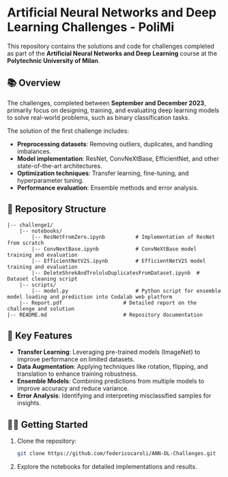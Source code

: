 # Artificial Neural Networks and Deep Learning Challenges - PoliMi

This repository contains the solutions and code for challenges completed as part of the **Artificial Neural Networks and Deep Learning** course at the **Polytechnic University of Milan**.

## 📚 Overview
The challenges, completed between **September and December 2023**, primarily focus on designing, training, and evaluating deep learning models to solve real-world problems, such as binary classification tasks.

The solution of the first challenge includes:
- **Preprocessing datasets**: Removing outliers, duplicates, and handling imbalances.
- **Model implementation**: ResNet, ConvNeXtBase, EfficientNet, and other state-of-the-art architectures.
- **Optimization techniques**: Transfer learning, fine-tuning, and hyperparameter tuning.
- **Performance evaluation**: Ensemble methods and error analysis.

## 📂 Repository Structure
```
|-- challenge1/
    |-- notebooks/
        |-- ResNetFromZero.ipynb          # Implementation of ResNet from scratch
        |-- ConvNextBase.ipynb            # ConvNeXtBase model training and evaluation
        |-- EfficientNetV2S.ipynb         # EfficientNetV2S model training and evaluation
        |-- DeleteShrekAndTrololoDuplicatesFromDataset.ipynb  # Dataset cleaning script
    |-- scripts/
        |-- model.py                      # Python script for ensemble model loading and prediction into Codalab web platform
    |-- Report.pdf                    # Detailed report on the challenge and solution
|-- README.md                         # Repository documentation
```

## 🚀 Key Features
- **Transfer Learning**: Leveraging pre-trained models (ImageNet) to improve performance on limited datasets.
- **Data Augmentation**: Applying techniques like rotation, flipping, and translation to enhance training robustness.
- **Ensemble Models**: Combining predictions from multiple models to improve accuracy and reduce variance.
- **Error Analysis**: Identifying and interpreting misclassified samples for insights.

## 🧑‍💻 Getting Started
1. Clone the repository:
   ```bash
   git clone https://github.com/federicocaroli/ANN-DL-Challenges.git
   ```
2. Explore the notebooks for detailed implementations and results.
